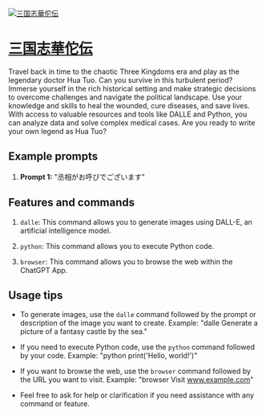 [![三国志華佗伝](https://files.oaiusercontent.com/file-Zc9h93UW74IfENPMD61G8WMl?se=2123-10-17T14%3A44%3A54Z&sp=r&sv=2021-08-06&sr=b&rscc=max-age%3D31536000%2C%20immutable&rscd=attachment%3B%20filename%3D33393b83-443c-47e1-96e3-64cfb5ea3901.png&sig=/WJFGK99EhU1FMd4J4RQyUCRXW6BUcJ2DWtdbnXOLaQ%3D)](https://chat.openai.com/g/g-QgS4RuM6w-san-guo-zhi-hua-tuo-chuan)

# [三国志華佗伝](https://chat.openai.com/g/g-QgS4RuM6w-san-guo-zhi-hua-tuo-chuan)

Travel back in time to the chaotic Three Kingdoms era and play as the legendary doctor Hua Tuo. Can you survive in this turbulent period? Immerse yourself in the rich historical setting and make strategic decisions to overcome challenges and navigate the political landscape. Use your knowledge and skills to heal the wounded, cure diseases, and save lives. With access to valuable resources and tools like DALLE and Python, you can analyze data and solve complex medical cases. Are you ready to write your own legend as Hua Tuo?

## Example prompts

1. **Prompt 1:** "丞相がお呼びでございます"

## Features and commands

1. `dalle`: This command allows you to generate images using DALL-E, an artificial intelligence model.

2. `python`: This command allows you to execute Python code.

3. `browser`: This command allows you to browse the web within the ChatGPT App.

## Usage tips

- To generate images, use the `dalle` command followed by the prompt or description of the image you want to create.
  Example: "dalle Generate a picture of a fantasy castle by the sea."

- If you need to execute Python code, use the `python` command followed by your code.
  Example: "python print('Hello, world!')"

- If you want to browse the web, use the `browser` command followed by the URL you want to visit.
  Example: "browser Visit www.example.com"

- Feel free to ask for help or clarification if you need assistance with any command or feature.